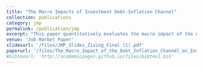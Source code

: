 ```yaml
---
title: "The Macro Impacts of Investment Debt-Inflation Channel"
collection: publications
category: jmp
permalink: /publication/jmp
excerpt: "This paper quantitatively evaluates the macro impact of the debt-inflation (Fisher) channel of investment,  whereby unexpected inflation erodes the real value of nominal debt and thus stimulates firm-level investment. Consistent with theory, I document that more indebted firms increase investment more relative to others following unexpected increase in inflation. To quantify the macro effect of this channel, I develop a general equilibrium model with heterogeneous firms, financial frictions and nominal debt contracts.  I show that a 1% unexpected inflation raises aggregate investment by 0.8%. By applying the observed post-COVID inflation surprises, this firm-side Fisher channel is quantitatively important enough to explain about 70% investment surge. This finding highlights a significant transmission mechanism for investment, in contrast to previous studies that found a more modest role for the Fisher channel on household consumption."
venue: 'Job Market Paper'
slidesurl: '/files/JMP_Slides_Zixing_Final (1).pdf'
paperurl: '/files/The_Macro_Impact_of_the_Debt_Inflation_Channel_on_Investment (1).pdf'
#bibtexurl: 'http://academicpages.github.io/files/bibtex1.bib'
---
```


